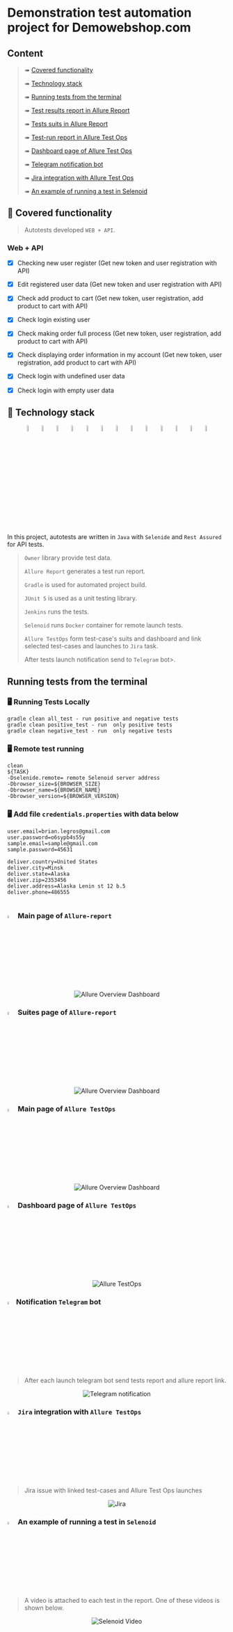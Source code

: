 # Demonstration test automation project for Demowebshop.com 


## Content

> ➠ [Covered functionality](#tshirt-covered-functionality)
>
> ➠ [Technology stack](#abacus-technology-stack)
>
> ➠ [Running tests from the terminal](#Running-tests-from-the-terminal)
>
> ➠ [Test results report in Allure Report](#-main-page-of-allure-report)
> 
> ➠ [Tests suits in Allure Report](#-suites-page-of-allure-report)
> 
> ➠ [Test-run report in Allure Test Ops](#-main-page-of-allure-testops)
> 
> ➠ [Dashboard page of Allure Test Ops](#-dashboard-page-of-allure-testops)
> 
> ➠ [Telegram notification bot](#notification-telegram-bot)
> 
> ➠ [Jira integration with Allure Test Ops](#-jira-integration-with-allure-testops)
> 
> ➠ [An example of running a test in Selenoid](#-an-example-of-running-a-test-in-selenoid)

## :tshirt: Covered functionality

> Autotests developed <code>WEB + API</code>.

### Web + API

- [x] Checking new user register (Get new token and user registration with API) 
- [x] Edit registered user data (Get new token and user registration with API) 
- [x] Check add product to cart (Get new token, user registration, add product to cart with API) 
- [x] Check login existing user
- [x] Check making order full process (Get new token, user registration, add product to cart with API) 
- [x] Check displaying order information in my account (Get new token, user registration, add product to cart with API) 
- [x] Check login with undefined user data
- [x] Check login with empty user data



## :abacus: Technology stack

<p align="center">
<img width="6%" title="IntelliJ IDEA" src="images/logo/Intelij_IDEA.svg">
<img width="6%" title="Java" src="images/logo/Java.svg">
<img width="6%" title="Selenide" src="images/logo/Selenide.svg">
<img width="6%" title="Rest Assured" src="images/logo/RestAssured.png">
<img width="6%" title="Allure Report" src="images/logo/Allure_Report.svg">
<img width="6%" title="Gradle" src="images/logo/Gradle.svg">
<img width="6%" title="JUnit5" src="images/logo/JUnit5.svg">
<img width="6%" title="GitHub" src="images/logo/GitHub.svg">
<img width="6%" title="Jenkins" src="images/logo/Jenkins.svg">
<img width="6%" title="Selenoid" src="images/logo/Selenoid.svg">
<img width="6%" title="Allure TestOps" src="images/logo/Allure_TO.svg">
<img width="6%" title="Telegram API" src="images/logo/Telegram.svg">
<img width="6%" title="Jira" src="images/logo/jira-seeklogo.com.svg">
</p>

In this project, autotests are written in <code>Java</code> with <code>Selenide</code> and <code>Rest Assured</code> for API tests.

> <code>Owner</code> library provide test data.
>
> <code>Allure Report</code> generates a test run report.
> 
> <code>Gradle</code> is used for automated project build.
>
> <code>JUnit 5</code> is used as a unit testing library.
>
> <code>Jenkins</code> runs the tests.
>
> <code>Selenoid</code> runs <code>Docker</code> container for remote launch tests.
>
> <code>Allure TestOps</code> form test-case's suits and dashboard and link selected test-cases and launches to <code>Jira</code> task.
>  
> After tests launch notification send to <code>Telegram</code> bot>.

## Running tests from the terminal

### :desktop_computer: Running Tests Locally

```
gradle clean all_test - run positive and negative tests
gradle clean positive_test - run  only positive tests
gradle clean negative_test - run  only negative tests

```

### :desktop_computer: Remote test running

```
clean
${TASK}
-Dselenide.remote= remote Selenoid server address
-Dbrowser_size=${BROWSER_SIZE}
-Dbrowser_name=${BROWSER_NAME}
-Dbrowser_version=${BROWSER_VERSION}
```
### :desktop_computer: Add file <code>credentials.properties</code> with data below
```
user.email=brian.legros@gmail.com
user.password=o6sypb4s55y
sample.email=sample@gmail.com
sample.password=45631

deliver.country=United States
deliver.city=Minsk
deliver.state=Alaska
deliver.zip=2353456
deliver.address=Alaska Lenin st 12 b.5
deliver.phone=486555


```
### <img width="4%" title="Allure" src="images/logo/Allure_Report.svg"> Main page of <code>Allure-report</code>

<p align="center">
<img title="Allure Overview Dashboard" src="images/screens/allureMain.png">
</p>

### <img width="4%" title="Allure" src="images/logo/Allure_Report.svg"> Suites page of <code>Allure-report</code>

<p align="center">
<img title="Allure Overview Dashboard" src="images/screens/allure.PNG">
</p>

### <img width="4%" title="Allure TestOps" src="images/logo/Allure_TO.svg"> Main page of <code>Allure TestOps</code>

<p align="center">
<img title="Allure Overview Dashboard" src="images/screens/allure_to_dashboard.PNG">
</p>

### <img width="4%" title="Allure TestOps" src="images/logo/Allure_TO.svg"> Dashboard page of <code>Allure TestOps</code>

<p align="center">
<img title="Allure TestOps" src="images/screens/allure_to_dashboard.PNG">
</p>


### <img width="4%" title="Telegram" src="images/logo/Telegram.svg">Notification <code>Telegram</code> bot

>After each launch telegram bot send tests report and allure report link.

<p align="center">
<img title="Telegram notification" src="images/screens/telegram.PNG">
</p>

### <img width="4%" title="Telegram" src="images/logo/jira-seeklogo.com.svg"> <code>Jira</code> integration with <code>Allure TestOps</code>

> Jira issue with linked test-cases and Allure Test Ops launches

<p align="center">
<img title="Jira" src="images/screens/Jira.PNG">
</p>

### <img width="4%" title="Selenoid" src="images/logo/Selenoid.svg"> An example of running a test in <code>Selenoid</code>

>A video is attached to each test in the report. One of these videos is shown below.

<p align="center">
  <img title="Selenoid Video" src="images/gifs/Selenoid.gif">
</p>
